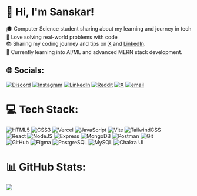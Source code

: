 # 👋 Hi, I'm Sanskar!  
🎓 Computer Science student sharing about my learning and journey in tech<br>🧩 Love solving real-world problems with code<br>📚 Sharing my coding journey and tips on [X](https://x.com/actualsanskar) and [LinkedIn](https://www.linkedin.com/in/actualsanskar/).<br>🌱 Currently learning into AI/ML and advanced MERN stack development.

## 🌐 Socials:
[![Discord](https://img.shields.io/badge/Discord-%237289DA.svg?logo=discord&logoColor=white)](https://discord.gg/actualsanskar) [![Instagram](https://img.shields.io/badge/Instagram-%23E4405F.svg?logo=Instagram&logoColor=white)](https://instagram.com/actualsanskar) [![LinkedIn](https://img.shields.io/badge/LinkedIn-%230077B5.svg?logo=linkedin&logoColor=white)](https://linkedin.com/in/actualsanskar) [![Reddit](https://img.shields.io/badge/Reddit-%23FF4500.svg?logo=Reddit&logoColor=white)](https://reddit.com/user/actualsanskar) [![X](https://img.shields.io/badge/X-black.svg?logo=X&logoColor=white)](https://x.com/actualsanskar) [![email](https://img.shields.io/badge/Email-D14836?logo=gmail&logoColor=white)](mailto:doingmytask@gmail.com) 

# 💻 Tech Stack:  
![HTML5](https://img.shields.io/badge/html5-%23E34F26.svg?style=for-the-badge&logo=html5&logoColor=white) 
![CSS3](https://img.shields.io/badge/css3-%231572B6.svg?style=for-the-badge&logo=css3&logoColor=white) 
![Vercel](https://img.shields.io/badge/vercel-%23000000.svg?style=for-the-badge&logo=vercel&logoColor=white) 
![JavaScript](https://img.shields.io/badge/javascript-%23323330.svg?style=for-the-badge&logo=javascript&logoColor=%23F7DF1E) 
![Vite](https://img.shields.io/badge/vite-%23646CFF.svg?style=for-the-badge&logo=vite&logoColor=white) 
![TailwindCSS](https://img.shields.io/badge/tailwindcss-%2338B2AC.svg?style=for-the-badge&logo=tailwind-css&logoColor=white) <br>
![React](https://img.shields.io/badge/react-%2320232a.svg?style=for-the-badge&logo=react&logoColor=%2361DAFB) 
![NodeJS](https://img.shields.io/badge/node.js-6DA55F?style=for-the-badge&logo=node.js&logoColor=white) 
![Express](https://img.shields.io/badge/express-%23000000.svg?style=for-the-badge&logo=express&logoColor=white)
![MongoDB](https://img.shields.io/badge/mongodb-%2347A248.svg?style=for-the-badge&logo=mongodb&logoColor=white)
![Postman](https://img.shields.io/badge/postman-%23FF6C37.svg?style=for-the-badge&logo=postman&logoColor=white)
![Git](https://img.shields.io/badge/git-%23F05032.svg?style=for-the-badge&logo=git&logoColor=white)<br>
![GitHub](https://img.shields.io/badge/github-%23181717.svg?style=for-the-badge&logo=github&logoColor=white)
![Figma](https://img.shields.io/badge/figma-%23F24E1E.svg?style=for-the-badge&logo=figma&logoColor=white)
![PostgreSQL](https://img.shields.io/badge/PostgreSQL-316192?style=for-the-badge&logo=postgresql&logoColor=white)
![MySQL](https://img.shields.io/badge/MySQL-4479A1?style=for-the-badge&logo=mysql&logoColor=white)
![Chakra UI](https://img.shields.io/badge/Chakra--UI-319795?style=for-the-badge&logo=chakra-ui&logoColor=white)

# 📊 GitHub Stats:
![](https://github-readme-stats.vercel.app/api?username=actualsanskar&theme=dark&hide_border=false&include_all_commits=false&count_private=false)<br/>
<!-- ![](https://nirzak-streak-stats.vercel.app/?user=actualsanskar&theme=dark&hide_border=false)<br/>
![](https://github-readme-stats.vercel.app/api/top-langs/?username=actualsanskar&theme=dark&hide_border=false&include_all_commits=false&count_private=false&layout=compact) -->

